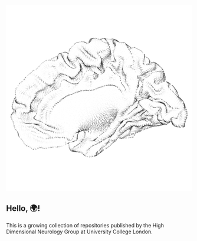 ![A drawing of a brain composed of individual black dots on a white background](https://raw.githubusercontent.com/high-dimensional/.github/main/profile/banner.png)

## Hello, 🌍!

This is a growing collection of repositories published by the High Dimensional Neurology Group at University College London.
